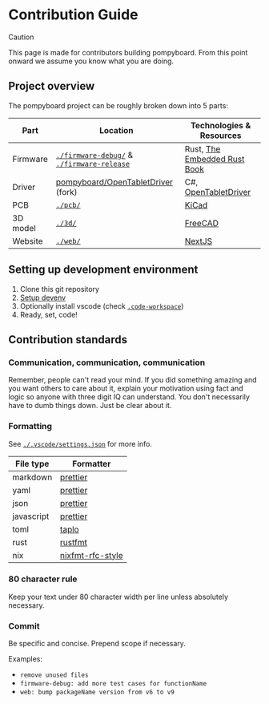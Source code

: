 # Contribution Guide

> [!CAUTION]
> This page is made for contributors building pompyboard.
> From this point onward we assume you know what you are doing.

## Project overview

The pompyboard project can be roughly broken down into 5 parts:

| Part     | Location                                                                               | Technologies & Resources             |
| -------- | -------------------------------------------------------------------------------------- | ------------------------------------ |
| Firmware | [`./firmware-debug/`](./firmware-debug/) & [`./firmware-release`](./firmware-release/) | Rust, [The Embedded Rust Book][terb] |
| Driver   | [pompyboard/OpenTabletDriver](https://github.com/pompyboard/OpenTabletDriver) (fork)   | C#, [OpenTabletDriver][otd]          |
| PCB      | [`./pcb/`](./pcb/)                                                                     | [KiCad][kicad]                       |
| 3D model | [`./3d/`](./3d/)                                                                       | [FreeCAD][freecad]                   |
| Website  | [`./web/`](./web/)                                                                     | [NextJS][nextjs]                     |

## Setting up development environment

1. Clone this git repository
2. [Setup devenv](https://devenv.sh/getting-started)
3. Optionally install vscode (check [`.code-workspace`](.code-workspace))
4. Ready, set, code!

## Contribution standards

### Communication, communication, communication

Remember, people can't read your mind. If you did something amazing and you want
others to care about it, explain your motivation using fact and logic so anyone
with three digit IQ can understand. You don't necessarily have to dumb things
down. Just be clear about it.

### Formatting

See [`./.vscode/settings.json`](./.vscode/settings.json) for more info.

| File type  | Formatter                                                    |
| ---------- | ------------------------------------------------------------ |
| markdown   | [prettier](https://prettier.io/)                             |
| yaml       | [prettier](https://prettier.io/)                             |
| json       | [prettier](https://prettier.io/)                             |
| javascript | [prettier](https://prettier.io/)                             |
| toml       | [taplo](https://taplo.tamasfe.dev/cli/usage/formatting.html) |
| rust       | [rustfmt](https://github.com/rust-lang/rustfmt)              |
| nix        | [nixfmt-rfc-style](https://github.com/NixOS/nixfmt)          |

### 80 character rule

Keep your text under 80 character width per line unless absolutely necessary.

### Commit

Be specific and concise. Prepend scope if necessary.

Examples:

- `remove unused files`
- `firmware-debug: add more test cases for functionName`
- `web: bump packageName version from v6 to v9`

<!-- Links -->

[otd]: https://github.com/OpenTabletDriver/OpenTabletDriver
[freecad]: https://www.freecad.org/
[kicad]: https://www.kicad.org/
[terb]: https://docs.rust-embedded.org/book/
[nextjs]: https://nextjs.org/
